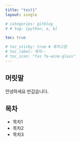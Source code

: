 ```yaml
---
title: "test1"
layout: single

# categories: gitblog
# # tag: [python, a, b]

toc: true

# toc_sticky: true # 목차고정
# toc_label: 목차--
# toc_icon: "fas fa-wine-glass"
---
```


## 머릿말
안녕하세요 반갑습니다.

## 목차

- 목차1
- 목차2
- 목차3
